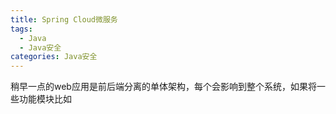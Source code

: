 ```yaml
---
title: Spring Cloud微服务
tags:
  - Java
  - Java安全
categories: Java安全
---
```


稍早一点的web应用是前后端分离的单体架构，每个会影响到整个系统，如果将一些功能模块比如
